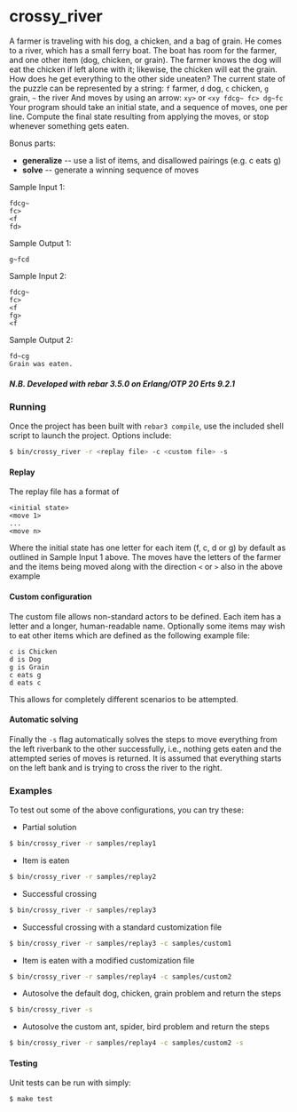 # crossy_river

A farmer is traveling with his dog, a chicken, and a bag of grain. He comes to a river,
which has a small ferry boat. The boat has room for the farmer, and one other item
(dog, chicken, or grain). The farmer knows the dog will eat the chicken if left alone
with it; likewise, the chicken will eat the grain. How does he get everything to the other
side uneaten? The current state of the puzzle can be represented by a string:
`f` farmer, `d` dog, `c` chicken, `g` grain, `~` the river And moves by using an arrow:
`xy>` or `<xy fdcg~ fc> dg~fc`
Your program should take an initial state, and a sequence of moves, one per line.
Compute the final state resulting from applying the moves, or stop whenever something gets eaten.
 
Bonus parts:
- **generalize** -- use a list of items, and disallowed pairings (e.g. c eats g)
- **solve** -- generate a winning sequence of moves
 
Sample Input 1:
```
fdcg~
fc>
<f
fd>
```
Sample Output 1:
```
g~fcd
```
Sample Input 2:
```
fdcg~
fc>
<f
fg>
<f
```
Sample Output 2:
```
fd~cg
Grain was eaten.
```
##### *N.B.* Developed with rebar 3.5.0 on Erlang/OTP 20 Erts 9.2.1
### Running

Once the project has been built with `rebar3 compile`, use the included shell
script to launch the project.  Options include:

```bash
$ bin/crossy_river -r <replay file> -c <custom file> -s
```

#### Replay

The replay file has a format of
```
<initial state>
<move 1>
...
<move n>
``` 
Where the initial state has one letter for each item (f, c, d or g) by default as
outlined in Sample Input 1 above.  The moves have the letters of the farmer and
the items being moved along with the direction `<` or `>` also in the above
example

#### Custom configuration

The custom file allows non-standard actors to be defined.  Each item has a letter
and a longer, human-readable name.  Optionally some items may wish to eat other
items which are defined as the following example file:
```
c is Chicken
d is Dog
g is Grain
c eats g
d eats c
```
This allows for completely different scenarios to be attempted.

#### Automatic solving

Finally the `-s` flag automatically solves the steps to move everything
from the left riverbank to the other successfully, i.e., nothing gets eaten and
the attempted series of moves is returned.  It is assumed that everything starts
on the left bank and is trying to cross the river to the right.

### Examples

To test out some of the above configurations, you can try these:
- Partial solution
```bash
$ bin/crossy_river -r samples/replay1
```
- Item is eaten
```bash
$ bin/crossy_river -r samples/replay2
```
- Successful crossing
```bash
$ bin/crossy_river -r samples/replay3
```
- Successful crossing with a standard customization file
```bash
$ bin/crossy_river -r samples/replay3 -c samples/custom1
```
- Item is eaten with a modified customization file
```bash
$ bin/crossy_river -r samples/replay4 -c samples/custom2
```
- Autosolve the default dog, chicken, grain problem and return the steps
```bash
$ bin/crossy_river -s
```
- Autosolve the custom ant, spider, bird problem and return the steps
```bash
$ bin/crossy_river -r samples/replay4 -c samples/custom2 -s
```

#### Testing
Unit tests can be run with simply:
```bash
$ make test
```